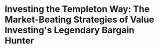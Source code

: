 # Investing the Templeton Way: The Market-Beating Strategies of Value Investing's Legendary Bargain Hunter

## 

